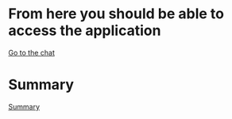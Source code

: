 
# From here you should be able to access the application

[Go to the chat](/solid-app/index.html)

# Summary

[Summary](SUMMARY.md)
